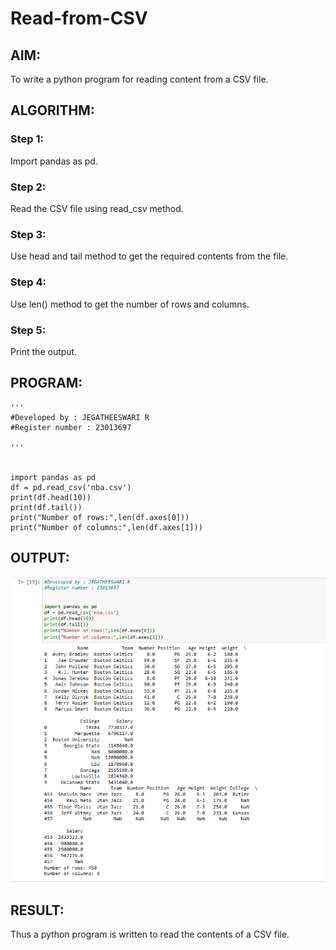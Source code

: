 # Read-from-CSV

## AIM:
To write a python program for reading content from a CSV file.

## ALGORITHM:
### Step 1:
Import pandas as pd.

### Step 2:
Read the CSV file using read_csv method.



### Step 3:
Use head and tail method to get the required contents from the file.



### Step 4:
Use len() method to get the number of rows and columns.



### Step 5:
Print the output.



## PROGRAM:
```
'''
#Developed by : JEGATHEESWARI R
#Register number : 23013697

'''


import pandas as pd
df = pd.read_csv('nba.csv')
print(df.head(10))
print(df.tail())
print("Number of rows:",len(df.axes[0]))
print("Number of columns:",len(df.axes[1]))
```

## OUTPUT:
![output](<Screenshot 2024-01-02 141741.png>)

## RESULT:
Thus a python program is written to read the contents of a CSV file.


